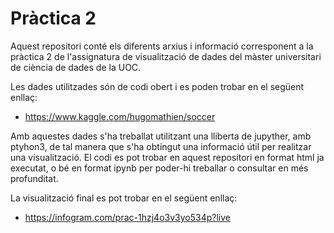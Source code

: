 # Pràctica 2

Aquest repositori conté els diferents arxius i informació corresponent a la pràctica 2 de l'assignatura de visualització de dades del màster universitari de ciència de dades de la UOC.

Les dades utilitzades són de codi obert i es poden trobar en el següent enllaç:
- https://www.kaggle.com/hugomathien/soccer

Amb aquestes dades s'ha treballat utilitzant una lliberta de jupyther, amb ptyhon3, de tal manera que s'ha obtingut una informació útil per realitzar una visualització. El codi es pot trobar en aquest repositori en format html ja executat, o bé en format ipynb per poder-hi treballar o consultar en més profunditat.

La visualització final es pot trobar en el següent enllaç:
- https://infogram.com/prac-1hzj4o3v3yo534p?live
